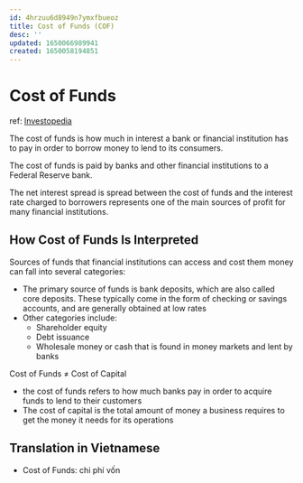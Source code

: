 ```yaml
---
id: 4hrzuu6d8949n7ymxfbueoz
title: Cost of Funds (COF)
desc: ''
updated: 1650066989941
created: 1650058194851
---
```

# Cost of Funds

ref: [Investopedia](https://www.investopedia.com/terms/c/costoffunds.asp)

The cost of funds is how much in interest a bank or financial institution has to pay in order to borrow money to lend to its consumers.

The cost of funds is paid by banks and other financial institutions to a Federal Reserve bank.

The net interest spread is spread between the cost of funds and the interest rate charged to borrowers represents one of the main sources of profit for many financial institutions.

## How Cost of Funds Is Interpreted

Sources of funds that financial institutions can access and cost them money can fall into several categories:
- The primary source of funds is bank deposits, which are also called core deposits. These typically come in the form of checking or savings accounts, and are generally obtained at low rates
- Other categories include:
    - Shareholder equity
    - Debt issuance
    - Wholesale money or cash that is found in money markets and lent by banks

Cost of Funds $\not =$ Cost of Capital
- the cost of funds refers to how much banks pay in order to acquire funds to lend to their customers
- The cost of capital is the total amount of money a business requires to get the money it needs for its operations

## Translation in Vietnamese

- Cost of Funds: chi phí vốn